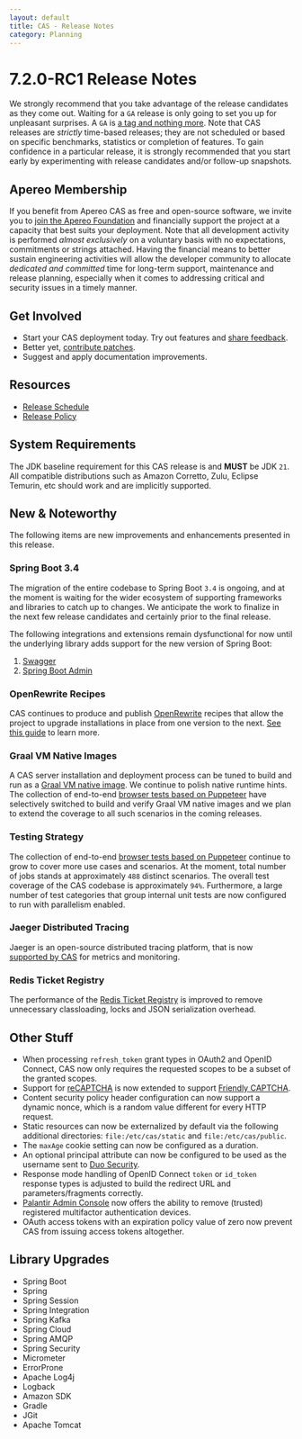 ```yaml
---
layout: default
title: CAS - Release Notes
category: Planning
---
```


# 7.2.0-RC1 Release Notes

We strongly recommend that you take advantage of the release candidates as they come out. Waiting for a `GA` release is only going to set
you up for unpleasant surprises. A `GA` is [a tag and nothing more](https://apereo.github.io/2017/03/08/the-myth-of-ga-rel/). Note 
that CAS releases are *strictly* time-based releases; they are not scheduled or based on specific benchmarks, 
statistics or completion of features. To gain confidence in a particular
release, it is strongly recommended that you start early by experimenting with release candidates and/or follow-up snapshots.

## Apereo Membership

If you benefit from Apereo CAS as free and open-source software, we invite you
to [join the Apereo Foundation](https://www.apereo.org/content/apereo-membership)
and financially support the project at a capacity that best suits your deployment. Note that all development activity is performed
*almost exclusively* on a voluntary basis with no expectations, commitments or strings attached. Having the financial means to better
sustain engineering activities will allow the developer community to allocate *dedicated and committed* time for long-term support,
maintenance and release planning, especially when it comes to addressing critical and security issues in a timely manner. 

## Get Involved

- Start your CAS deployment today. Try out features and [share feedback](/cas/Mailing-Lists.html).
- Better yet, [contribute patches](/cas/developer/Contributor-Guidelines.html).
- Suggest and apply documentation improvements.

## Resources

- [Release Schedule](https://github.com/apereo/cas/milestones)
- [Release Policy](/cas/developer/Release-Policy.html)

## System Requirements

The JDK baseline requirement for this CAS release is and **MUST** be JDK `21`. All compatible distributions
such as Amazon Corretto, Zulu, Eclipse Temurin, etc should work and are implicitly supported.

## New & Noteworthy

The following items are new improvements and enhancements presented in this release. 

### Spring Boot 3.4

The migration of the entire codebase to Spring Boot `3.4` is ongoing, and at the moment is waiting for the wider ecosystem 
of supporting frameworks and libraries to catch up to changes. We anticipate the work to finalize in the next few 
release candidates and certainly prior to the final release.
   
The following integrations and extensions remain dysfunctional for now until the underlying library adds
support for the new version of Spring Boot:

1. [Swagger](../integration/Swagger-Integration.html)
2. [Spring Boot Admin](../monitoring/Configuring-SpringBootAdmin.html)

### OpenRewrite Recipes

CAS continues to produce and publish [OpenRewrite](https://docs.openrewrite.org/) recipes that allow the project to upgrade installations
in place from one version to the next. [See this guide](../installation/OpenRewrite-Upgrade-Recipes.html) to learn more.

### Graal VM Native Images

A CAS server installation and deployment process can be tuned to build and run 
as a [Graal VM native image](../installation/GraalVM-NativeImage-Installation.html). We continue to polish native runtime hints.
The collection of end-to-end [browser tests based on Puppeteer](../../developer/Test-Process.html) have selectively switched
to build and verify Graal VM native images and we plan to extend the coverage to all such scenarios in the coming releases.

### Testing Strategy

The collection of end-to-end [browser tests based on Puppeteer](../../developer/Test-Process.html) continue to grow to cover more use cases
and scenarios. At the moment, total number of jobs stands at approximately `488` distinct scenarios. The overall
test coverage of the CAS codebase is approximately `94%`. Furthermore, a large number of test categories that group internal unit tests
are now configured to run with parallelism enabled.
  
### Jaeger Distributed Tracing

Jaeger is an open-source distributed tracing platform, that is now 
[supported by CAS](../monitoring/Configuring-Tracing-Jaeger.html) for metrics and monitoring.

### Redis Ticket Registry

The performance of the [Redis Ticket Registry](../ticketing/Redis-Ticket-Registry.html) is improved to remove unnecessary 
classloading, locks and JSON serialization overhead.

## Other Stuff
   
- When processing `refresh_token` grant types in OAuth2 and OpenID Connect, CAS now only requires the requested scopes to be a subset of the granted scopes.
- Support for [reCAPTCHA](../integration/Configuring-Google-reCAPTCHA.html) is now extended to support [Friendly CAPTCHA](https://friendlycaptcha.com/). 
- Content security policy header configuration can now support a dynamic nonce, which is a random value different for every HTTP request.
- Static resources can now be externalized by default via the following additional directories: `file:/etc/cas/static` and `file:/etc/cas/public`.
- The `maxAge` cookie setting can now be configured as a duration.
- An optional principal attribute can now be configured to be used as the username sent to [Duo Security](../mfa/DuoSecurity-Authentication.html).
- Response mode handling of OpenID Connect `token` or `id_token` response types is adjusted to build the redirect URL and parameters/fragments correctly.  
- [Palantir Admin Console](../installation/Admin-Dashboard.html) now offers the ability to remove (trusted) registered multifactor authentication devices.
- OAuth access tokens with an expiration policy value of zero now prevent CAS from issuing access tokens altogether. 

## Library Upgrades

- Spring Boot
- Spring 
- Spring Session
- Spring Integration
- Spring Kafka
- Spring Cloud
- Spring AMQP
- Spring Security
- Micrometer
- ErrorProne
- Apache Log4j
- Logback
- Amazon SDK
- Gradle
- JGit
- Apache Tomcat

